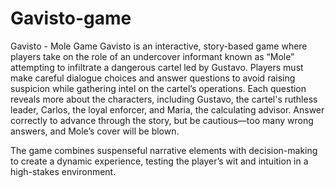 # Gavisto-game

Gavisto - Mole Game
Gavisto is an interactive, story-based game where players take on the role of an undercover informant known as “Mole” attempting to infiltrate a dangerous cartel led by Gustavo. Players must make careful dialogue choices and answer questions to avoid raising suspicion while gathering intel on the cartel’s operations. Each question reveals more about the characters, including Gustavo, the cartel's ruthless leader, Carlos, the loyal enforcer, and Maria, the calculating advisor. Answer correctly to advance through the story, but be cautious—too many wrong answers, and Mole’s cover will be blown.

The game combines suspenseful narrative elements with decision-making to create a dynamic experience, testing the player’s wit and intuition in a high-stakes environment.
